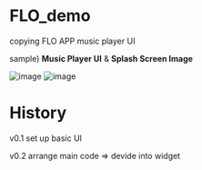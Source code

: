 # FLO_demo
copying FLO APP music player UI

sample) **Music Player UI**     &     **Splash Screen Image**

![image](https://user-images.githubusercontent.com/45767395/158811522-54611692-9be7-45ed-b246-62093052f5d9.png)      ![image](https://user-images.githubusercontent.com/45767395/158812715-a1eee7b4-c6c6-4d14-8a17-dace5ace16cb.png)










# History
v0.1
set up basic UI


v0.2
arrange main code => devide into widget
